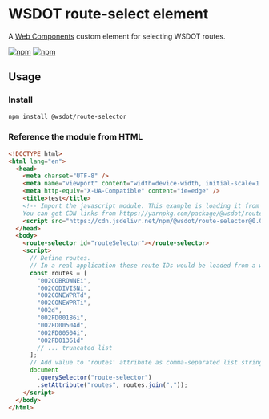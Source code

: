 # WSDOT route-select element

A [Web Components] custom element for selecting WSDOT routes.

[![npm](https://img.shields.io/npm/v/@wsdot/route-selector.svg?style=flat-square)](https://www.npmjs.org/package/@wsdot/route-selector)
[![npm](https://img.shields.io/npm/l/@wsdot/route-selector.svg?style=flat-square)](https://www.npmjs.org/package/@wsdot/route-selector)

## Usage

### Install

```sh
npm install @wsdot/route-selector
```

### Reference the module from HTML

```html
<!DOCTYPE html>
<html lang="en">
  <head>
    <meta charset="UTF-8" />
    <meta name="viewport" content="width=device-width, initial-scale=1.0" />
    <meta http-equiv="X-UA-Compatible" content="ie=edge" />
    <title>test</title>
    <!-- Import the javascript module. This example is loading it from a CDN. 
    You can get CDN links from https://yarnpkg.com/package/@wsdot/route-selector -->
    <script src="https://cdn.jsdelivr.net/npm/@wsdot/route-selector@0.0.2/index.mjs" type="module"></script>
  </head>
  <body>
    <route-selector id="routeSelector"></route-selector>
    <script>
      // Define routes.
      // In a real application these route IDs would be loaded from a web service rather than being hard-coded.
      const routes = [
        "002COBROWNEi",
        "002CODIVISNi",
        "002CONEWPRTd",
        "002CONEWPRTi",
        "002d",
        "002FD00186i",
        "002FD00504d",
        "002FD00504i",
        "002FD01361d"
        // ... truncated list
      ];
      // Add value to 'routes' attribute as comma-separated list string.
      document
        .querySelector("route-selector")
        .setAttribute("routes", routes.join(","));
    </script>
  </body>
</html>
```

[Web Components]:https://developer.mozilla.org/en-US/docs/Web/Web_Components